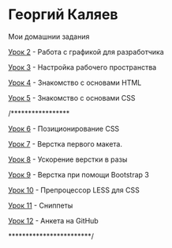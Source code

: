 # Георгий Каляев
Мои домашнии задания

[Урок 2](https://github.com/GeorgeKalyaev/GeorgeKalyaev.github.io/tree/master/lesson_2/img "Работа с графикой для разработчика") - Работа с графикой для разработчика

[Урок 3](https://github.com/GeorgeKalyaev/GeorgeKalyaev.github.io/tree/master/lesson_3 "Настройка рабочего пространства") - Настройка рабочего пространства

[Урок 4](https://github.com/GeorgeKalyaev/GeorgeKalyaev.github.io/tree/master/lesson_4 "Знакомство с основами HTML ") - Знакомство с основами HTML 

[Урок 5](https://github.com/GeorgeKalyaev/GeorgeKalyaev.github.io/tree/master/lesson_5 "Знакомство с основами CSS ") - Знакомство с основами CSS 

/*****************

[Урок 6](https://codepen.io/Kalyaev/pen/VMKGKV?editors=1100 "Позиционирование CSS") - Позиционирование CSS

[Урок 7](GeorgeKalyaev.github.io/project_7/src/ "Верстка первого макета.") - Верстка первого макета.

[Урок 8](GeorgeKalyaev.github.io/project_8_27.09.2017/src/ "Ускорение верстки в разы") - Ускорение верстки в разы

[Урок 9](GeorgeKalyaev.github.io/project_9/src/ "Верстка при помощи Bootstrap 3") - Верстка при помощи Bootstrap 3

[Урок 10](https://github.com/GeorgeKalyaev/GeorgeKalyaev.github.io/blob/master/main.less "Препроцессор LESS для CSS") - Препроцессор LESS для CSS

[Урок 11](https://github.com/GeorgeKalyaev/GeorgeKalyaev.github.io/tree/master/yr11 "Сниппеты ") - Сниппеты 

[Урок 12](адрес "Анкета на GitHub") - Анкета на GitHub

************************/
